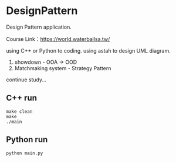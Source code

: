 # DesignPattern

Design Pattern application.

Course Link：https://world.waterballsa.tw/

using C++ or Python to coding.
using astah to design UML diagram.

1. showdown - OOA -> OOD
2. Matchmaking system - Strategy Pattern

continue study...

## C++ run
```
make clean
make
./main
```

## Python run
```
python main.py
```
